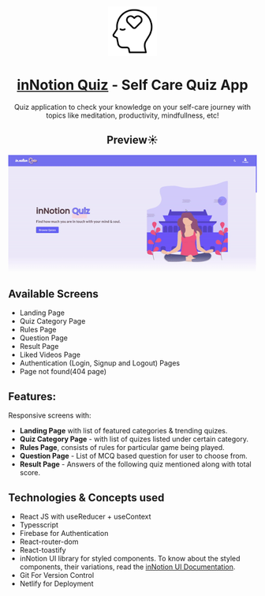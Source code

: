 <div align="center">
  <img src="src/toolkit/assets/self-love.png" height="100" width="100" alt="logo"/>
  <h1><a href="https://innotion-watch.netlify.app/">inNotion Quiz</a> - Self Care Quiz App</h1>
    <p>Quiz application to check your knowledge on your self-care journey with topics like meditation, productivity, mindfullness, etc!</p>
 </div>

<div align="center">
  <h2>Preview☀️</h2>
  <img src="src/toolkit/assets/preview.gif" alt="logo"/>
 </div>


## Available Screens
- Landing Page
- Quiz Category Page
- Rules Page
- Question Page
- Result Page
- Liked Videos Page
- Authentication (Login, Signup and Logout) Pages
- Page not found(404 page)

## Features:
Responsive screens with:
- **Landing Page** with list of featured categories & trending quizes.
- **Quiz Category Page** - with list of quizes listed under certain category.
- **Rules Page**, consists of rules for particular game being played.
- **Question Page** - List of MCQ based question for user to choose from.
- **Result Page** - Answers of the following quiz mentioned along with total score.

## Technologies & Concepts used

- React JS with useReducer + useContext
- Typesscript
- Firebase for Authentication
- React-router-dom
- React-toastify
- inNotion UI library for styled components.
To know about the styled components, their variations, read the [inNotion UI Documentation](https://innotion-ui.netlify.app/).
- Git For Version Control
- Netlify for Deployment







